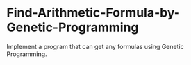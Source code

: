 # Find-Arithmetic-Formula-by-Genetic-Programming
Implement a program that can get any formulas using Genetic Programming.
